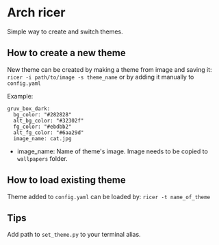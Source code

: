 # Arch ricer
Simple way to create and switch themes.

## How to create a new theme
New theme can be created by making a theme from image and saving it:
`ricer -i path/to/image -s theme_name`
or by adding it manually to `config.yaml`

Example:
```
gruv_box_dark:
  bg_color: "#282828"
  alt_bg_color: "#32302f"
  fg_color: "#ebdbb2"
  alt_fg_color: "#6aa29d"
  image_name: cat.jpg
```
- image_name: Name of theme's image. Image needs to be copied to `wallpapers` folder.

## How to load existing theme
Theme added to `config.yaml` can be loaded by:
`ricer -t name_of_theme`

## Tips
Add path to `set_theme.py` to your terminal alias.
